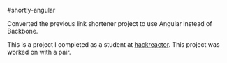 #shortly-angular

Converted the previous link shortener project to use Angular instead of Backbone.

This is a project I completed as a student at [hackreactor](http://hackreactor.com). This project was worked on with a pair.
